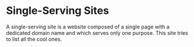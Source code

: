 # Single-Serving Sites

A single-serving site is a website composed of a single page with a dedicated domain name and which serves only one purpose. This site tries to list all the cool ones.